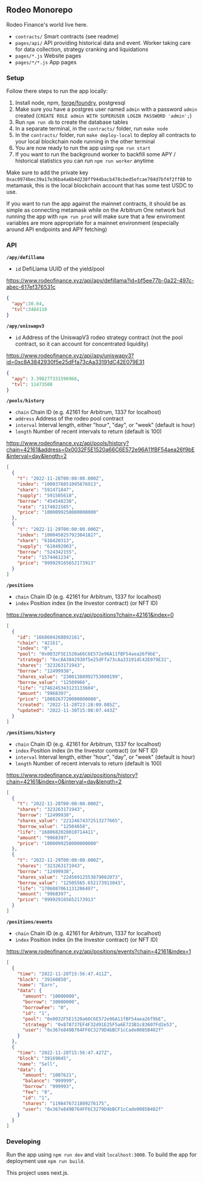 ## Rodeo Monorepo

Rodeo Finance's world live here.

- `contracts/` Smart contracts (see readme)
- `pages/api/` API providing historical data and event. Worker taking care for data collection, strategy cranking and liquidations
- `pages/*.js` Website pages
- `pages/*/*.js` App pages

### Setup

Follow there steps to run the app locally:

1. Install node, npm, [forge/foundry](https://github.com/foundry-rs/foundry/tree/master/foundryup), postgresql
1. Make sure you have a postgres user named `admin` with a password `admin` created (`CREATE ROLE admin WITH SUPERUSER LOGIN PASSWORD 'admin';`)
2. Run `npm run db` to create the database tables
3. In a separate terminal, in the `contracts/` folder, run `make node`
4. In the `contracts/` folder, run `make deploy-local` to deploy all contracts to your local blockchain node running in the other terminal
5. You are now ready to run the app using `npm run start`
6. If you want to run the background worker to backfill some APY / historical statistics you can run `npm run worker` anytime

Make sure to add the private key `0xac0974bec39a17e36ba4a6b4d238ff944bacb478cbed5efcae784d7bf4f2ff80` to metamask, this is the local blockchain account that has some test USDC to use.

If you want to run the app against the mainnet contracts, it should be as simple as connecting metamask while on the Arbitrum One network but running the app with `npm run prod` will make sure that a few enviroment variables are more appropriate for a mainnet environment (especially around API endpoints and APY fetching)

### API

**`/apy/defillama`**

- `id` DefiLlama UUID of the yield/pool

https://www.rodeofinance.xyz/api/apy/defillama?id=bf5ee77b-0a22-497c-abec-617ef376531c

```json
{
  "apy":30.64,
  "tvl":3484110
}
```

**`/apy/uniswapv3`**

- `id` Address of the UniswapV3 rodeo strategy contract (not the pool contract, so it can account for concentrated liquidity)

https://www.rodeofinance.xyz/api/apy/uniswapv3?id=0xc8A3842930f5e25dFfa73cAa33191dC42E079E31

```json
{
  "apy": 3.398277331596966,
  "tvl": 11473508
}
```

**`/pools/history`**

- `chain` Chain ID (e.g. 42161 for Arbitrum, 1337 for localhost)
- `address` Address of the rodeo pool contract
- `interval` Interval length, either "hour", "day", or "week" (default is hour)
- `length` Number of recent intervals to return (default is 100)

https://www.rodeofinance.xyz/api/pools/history?chain=42161&address=0x0032F5E1520a66C6E572e96A11fBF54aea26f9bE&interval=day&length=2

```json
[
  {
    "t": "2022-11-28T00:00:00.000Z",
    "index": "1000378851095876913",
    "share": "591471847",
    "supply": "591505610",
    "borrow": "454548238",
    "rate": "1174021585",
    "price": "1000099250000000000"
  },
  {
    "t": "2022-11-29T00:00:00.000Z",
    "index": "1000450257923041827",
    "share": "610420313",
    "supply": "610492003",
    "borrow": "524342155",
    "rate": "1574461234",
    "price": "999929165652173913"
  }
]
```

**`/positions`**

- `chain` Chain ID (e.g. 42161 for Arbitrum, 1337 for localhost)
- `index` Position index (in the Investor contract) (or NFT ID)

https://www.rodeofinance.xyz/api/positions?chain=42161&index=0

```json
[
  {
    "id": "1668604268892161",
    "chain": "42161",
    "index": "0",
    "pool": "0x0032F5E1520a66C6E572e96A11fBF54aea26f9bE",
    "strategy": "0xc8A3842930f5e25dFfa73cAa33191dC42E079E31",
    "shares": "323263171943",
    "borrow": "12499938",
    "shares_value": "23001388992753000199",
    "borrow_value": "12509966",
    "life": "1746245343123133604",
    "amount": "9968397",
    "price": "1000267720000000000",
    "created": "2022-11-28T23:28:09.085Z",
    "updated": "2022-11-30T15:08:07.443Z"
  }
]
```

**`/positions/history`**

- `chain` Chain ID (e.g. 42161 for Arbitrum, 1337 for localhost)
- `index` Position index (in the Investor contract) (or NFT ID)
- `interval` Interval length, either "hour", "day", or "week" (default is hour)
- `length` Number of recent intervals to return (default is 100)

https://www.rodeofinance.xyz/api/positions/history?chain=42161&index=0&interval=day&length=2

```json
[
  {
    "t": "2022-11-28T00:00:00.000Z",
    "shares": "323263171943",
    "borrow": "12499938",
    "shares_value": "22124674372513277665",
    "borrow_value": "12504658",
    "life": "1680682028010714411",
    "amount": "9968397",
    "price": "1000099250000000000"
  },
  {
    "t": "2022-11-29T00:00:00.000Z",
    "shares": "323263171943",
    "borrow": "12499938",
    "shares_value": "22456912553879082073",
    "borrow_value": "12505565.652173913043",
    "life": "1706087061131286497",
    "amount": "9968397",
    "price": "999929165652173913"
  }
]
```

**`/positions/events`**

- `chain` Chain ID (e.g. 42161 for Arbitrum, 1337 for localhost)
- `index` Position index (in the Investor contract) (or NFT ID)

https://www.rodeofinance.xyz/api/positions/events?chain=42161&index=1

```json
[
  {
    "time": "2022-11-28T15:56:47.411Z",
    "block": "39160850",
    "name": "Earn",
    "data": {
      "amount": "10000000",
      "borrow": "30000000",
      "borrowFee": "0",
      "id": "1",
      "pool": "0x0032F5E1520a66C6E572e96A11fBF54aea26f9bE",
      "strategy": "0x878737EF4F32d91E25F5a6E723B1c83607Fd2e53",
      "user": "0x367e849B764FF6C3279D4bBCF1cCade0085B402f"
    }
  },
  {
    "time": "2022-11-28T15:56:47.427Z",
    "block": "39169045",
    "name": "Sell",
    "data": {
      "amount": "1007621",
      "balance": "999999",
      "borrow": "999993",
      "fee": "0",
      "id": "1",
      "shares": "1198476721809276175",
      "user": "0x367e849B764FF6C3279D4bBCF1cCade0085B402f"
    }
  }
]
```

### Developing

Run the app using `npm run dev` and visit `localhost:3000`. To build the app
for deployment use `npm run build`.

This project uses next.js.
